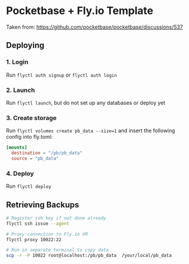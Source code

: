 # Pocketbase + Fly.io Template
Taken from: https://github.com/pocketbase/pocketbase/discussions/537

## Deploying
### 1. Login
Run ```flyctl auth signup``` or ```flyctl auth login```

### 2. Launch
Run ```flyctl launch```, but do not set up any databases or deploy yet

### 3. Create storage
Run ```flyctl volumes create pb_data --size=1``` and insert the following config into fly.toml:

```toml
[mounts]
  destination = "/pb/pb_data"
  source = "pb_data"
```

### 4. Deploy
 Run ```flyctl deploy```

## Retrieving Backups
```bash
# Register ssh key if not done already
flyctl ssh issue --agent

# Proxy connection to Fly.io VM
flyctl proxy 10022:22

# Run in separate terminal to copy data
scp -r -P 10022 root@localhost:/pb/pb_data  /your/local/pb_data
```